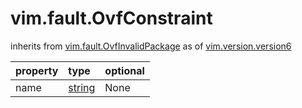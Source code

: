 vim.fault.OvfConstraint
=======================
inherits from [vim.fault.OvfInvalidPackage](docs/vim.fault.OvfInvalidPackage.md)
as of [vim.version.version6](docs/vim.version.md)

| property | type | optional |
|:---------|:-----|:---------|
| name | [string](string.md "string") | None |
